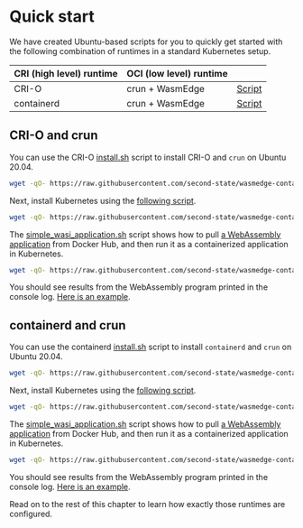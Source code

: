 # Quick start

We have created Ubuntu-based scripts for you to quickly get started
with the following combination of runtimes in a standard Kubernetes setup.

| CRI (high level) runtime   | OCI (low level) runtime |                                                                                                                        |
| ---                        | ---                     | ---                                                                                                                    |
| CRI-O                      | crun + WasmEdge         | [Script](https://github.com/second-state/wasmedge-containers-examples/blob/main/.github/workflows/kubernetes-crio.yml) |
| containerd                 | crun + WasmEdge         | [Script](https://github.com/second-state/wasmedge-containers-examples/blob/main/.github/workflows/kubernetes-containerd.yml) |

## CRI-O and crun

You can use the CRI-O [install.sh](https://github.com/second-state/wasmedge-containers-examples/blob/main/crio/install.sh) script to install CRI-O and `crun` on Ubuntu 20.04.

```bash
wget -qO- https://raw.githubusercontent.com/second-state/wasmedge-containers-examples/main/crio/install.sh | bash
```

Next, install Kubernetes using the [following script](https://github.com/second-state/wasmedge-containers-examples/blob/main/kubernetes_crio/install.sh).

```bash
wget -qO- https://raw.githubusercontent.com/second-state/wasmedge-containers-examples/main/kubernetes_crio/install.sh | bash
``` 

The [simple_wasi_application.sh](https://github.com/second-state/wasmedge-containers-examples/blob/main/kubernetes_crio/simple_wasi_application.sh) script shows how to pull [a WebAssembly application](demo/wasi.md) from Docker Hub, and then run it as a containerized application in Kubernetes.

```bash
wget -qO- https://raw.githubusercontent.com/second-state/wasmedge-containers-examples/main/kubernetes_crio/simple_wasi_application.sh | bash
```

You should see results from the WebAssembly program printed in the console log. [Here is an example](https://github.com/second-state/wasmedge-containers-examples/runs/4186005677?check_suite_focus=true#step:6:3007).

## containerd and crun

You can use the containerd [install.sh](https://github.com/second-state/wasmedge-containers-examples/blob/main/containerd/install.sh) script to install `containerd` and `crun` on Ubuntu 20.04.

```bash
wget -qO- https://raw.githubusercontent.com/second-state/wasmedge-containers-examples/main/containerd/install.sh | bash
```

Next, install Kubernetes using the [following script](https://github.com/second-state/wasmedge-containers-examples/blob/main/kubernetes_containerd/install.sh).

```bash
wget -qO- https://raw.githubusercontent.com/second-state/wasmedge-containers-examples/main/kubernetes_containerd/install.sh | bash
``` 

The [simple_wasi_application.sh](https://github.com/second-state/wasmedge-containers-examples/blob/main/kubernetes_containerd/simple_wasi_application.sh) script shows how to pull [a WebAssembly application](demo/wasi.md) from Docker Hub, and then run it as a containerized application in Kubernetes.

```bash
wget -qO- https://raw.githubusercontent.com/second-state/wasmedge-containers-examples/main/kubernetes_containerd/simple_wasi_application.sh | bash
```

You should see results from the WebAssembly program printed in the console log. [Here is an example](https://github.com/second-state/wasmedge-containers-examples/runs/4577789181?check_suite_focus=true#step:6:3010).

Read on to the rest of this chapter to learn how exactly those runtimes
are configured.
